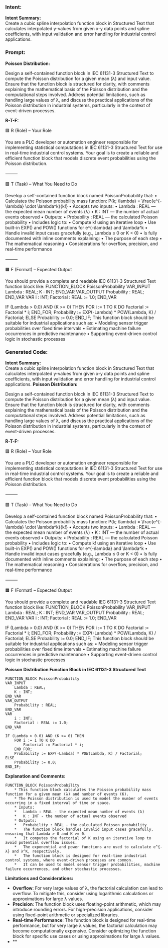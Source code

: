 ### Intent:
**Intent Summary:**  
Create a cubic spline interpolation function block in Structured Text that calculates interpolated y-values from given x-y data points and spline coefficients, with input validation and error handling for industrial control applications.

### Prompt:
**Poisson Distribution:**

Design a self-contained function block in IEC 61131-3 Structured Text to compute the Poisson distribution for a given mean (λ) and input value. Ensure that the function block is structured for clarity, with comments explaining the mathematical basis of the Poisson distribution and the computational steps involved. Address potential limitations, such as handling large values of λ, and discuss the practical applications of the Poisson distribution in industrial systems, particularly in the context of event-driven processes.

**R-T-F:**

🟥 R (Role) – Your Role

You are a PLC developer or automation engineer responsible for implementing statistical computations in IEC 61131-3 Structured Text for use in real-time industrial control systems. Your goal is to create a reliable and efficient function block that models discrete event probabilities using the Poisson distribution.

⸻

🟩 T (Task) – What You Need to Do

Develop a self-contained function block named PoissonProbability that:
	•	Calculates the Poisson probability mass function:
P(k; \lambda) = \frac{e^{-\lambda} \cdot \lambda^k}{k!}
	•	Accepts two inputs:
	•	Lambda : REAL — the expected mean number of events (λ)
	•	K : INT — the number of actual events observed
	•	Outputs:
	•	Probability : REAL — the calculated Poisson probability
	•	Includes logic to:
	•	Compute k! using an iterative loop
	•	Use built-in EXP() and POW() functions for e^{-\lambda} and \lambda^k
	•	Handle invalid input cases gracefully (e.g., Lambda ≤ 0 or K < 0)
	•	Is fully documented with inline comments explaining:
	•	The purpose of each step
	•	The mathematical reasoning
	•	Considerations for overflow, precision, and real-time performance

⸻

🟧 F (Format) – Expected Output

You should provide a complete and readable IEC 61131-3 Structured Text function block like:
FUNCTION_BLOCK PoissonProbability
VAR_INPUT
    Lambda : REAL;
    K : INT;
END_VAR
VAR_OUTPUT
    Probability : REAL;
END_VAR
VAR
    i : INT;
    Factorial : REAL := 1.0;
END_VAR

IF (Lambda > 0.0) AND (K >= 0) THEN
    FOR i := 1 TO K DO
        Factorial := Factorial * i;
    END_FOR;
    Probability := EXP(-Lambda) * POW(Lambda, K) / Factorial;
ELSE
    Probability := 0.0;
END_IF;
This function block should be suitable for industrial applications such as:
	•	Modeling sensor trigger probabilities over fixed time intervals
	•	Estimating machine failure occurrences in predictive maintenance
	•	Supporting event-driven control logic in stochastic processes

### Generated Code:
**Intent Summary:**  
Create a cubic spline interpolation function block in Structured Text that calculates interpolated y-values from given x-y data points and spline coefficients, with input validation and error handling for industrial control applications.
**Poisson Distribution:**

Design a self-contained function block in IEC 61131-3 Structured Text to compute the Poisson distribution for a given mean (λ) and input value. Ensure that the function block is structured for clarity, with comments explaining the mathematical basis of the Poisson distribution and the computational steps involved. Address potential limitations, such as handling large values of λ, and discuss the practical applications of the Poisson distribution in industrial systems, particularly in the context of event-driven processes.

**R-T-F:**

🟥 R (Role) – Your Role

You are a PLC developer or automation engineer responsible for implementing statistical computations in IEC 61131-3 Structured Text for use in real-time industrial control systems. Your goal is to create a reliable and efficient function block that models discrete event probabilities using the Poisson distribution.

⸻

🟩 T (Task) – What You Need to Do

Develop a self-contained function block named PoissonProbability that:
	•	Calculates the Poisson probability mass function:
P(k; \lambda) = \frac{e^{-\lambda} \cdot \lambda^k}{k!}
	•	Accepts two inputs:
	•	Lambda : REAL — the expected mean number of events (λ)
	•	K : INT — the number of actual events observed
	•	Outputs:
	•	Probability : REAL — the calculated Poisson probability
	•	Includes logic to:
	•	Compute k! using an iterative loop
	•	Use built-in EXP() and POW() functions for e^{-\lambda} and \lambda^k
	•	Handle invalid input cases gracefully (e.g., Lambda ≤ 0 or K < 0)
	•	Is fully documented with inline comments explaining:
	•	The purpose of each step
	•	The mathematical reasoning
	•	Considerations for overflow, precision, and real-time performance

⸻

🟧 F (Format) – Expected Output

You should provide a complete and readable IEC 61131-3 Structured Text function block like:
FUNCTION_BLOCK PoissonProbability
VAR_INPUT
    Lambda : REAL;
    K : INT;
END_VAR
VAR_OUTPUT
    Probability : REAL;
END_VAR
VAR
    i : INT;
    Factorial : REAL := 1.0;
END_VAR

IF (Lambda > 0.0) AND (K >= 0) THEN
    FOR i := 1 TO K DO
        Factorial := Factorial * i;
    END_FOR;
    Probability := EXP(-Lambda) * POW(Lambda, K) / Factorial;
ELSE
    Probability := 0.0;
END_IF;
This function block should be suitable for industrial applications such as:
	•	Modeling sensor trigger probabilities over fixed time intervals
	•	Estimating machine failure occurrences in predictive maintenance
	•	Supporting event-driven control logic in stochastic processes

**Poisson Distribution Function Block in IEC 61131-3 Structured Text**

```structuredtext
FUNCTION_BLOCK PoissonProbability
VAR_INPUT
    Lambda : REAL;
    K : INT;
END_VAR
VAR_OUTPUT
    Probability : REAL;
END_VAR
VAR
    i : INT;
    Factorial : REAL := 1.0;
END_VAR

IF (Lambda > 0.0) AND (K >= 0) THEN
    FOR i := 1 TO K DO
        Factorial := Factorial * i;
    END_FOR;
    Probability := EXP(-Lambda) * POW(Lambda, K) / Factorial;
ELSE
    Probability := 0.0;
END_IF;
```

**Explanation and Comments:**

```structuredtext
FUNCTION_BLOCK PoissonProbability
    * This function block calculates the Poisson probability mass function for a given mean (λ) and number of events (K).
    * The Poisson distribution is used to model the number of events occurring in a fixed interval of time or space.
    * Inputs:
    *   Lambda : REAL - the expected mean number of events (λ)
    *   K : INT - the number of actual events observed
    * Outputs:
    *   Probability : REAL - the calculated Poisson probability
    *   The function block handles invalid input cases gracefully, ensuring that Lambda > 0 and K >= 0.
    *   It computes the factorial of K using an iterative loop to avoid potential overflow issues.
    *   The exponential and power functions are used to calculate e^{-λ} and λ^K, respectively.
    *   The function block is designed for real-time industrial control systems, where event-driven processes are common.
    *   It can be used to model sensor trigger probabilities, machine failure occurrences, and other stochastic processes.
```

**Limitations and Considerations:**

- **Overflow**: For very large values of λ, the factorial calculation can lead to overflow. To mitigate this, consider using logarithmic calculations or approximations for large λ values.
- **Precision**: The function block uses floating-point arithmetic, which may introduce rounding errors. For high-precision applications, consider using fixed-point arithmetic or specialized libraries.
- **Real-time Performance**: The function block is designed for real-time performance, but for very large λ values, the factorial calculation may become computationally expensive. Consider optimizing the function block for specific use cases or using approximations for large λ values.
- **
